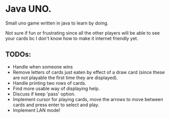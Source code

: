 # Java UNO.

Small uno game written in java to learn by doing.

Not sure if fun or frustrating since all the other players will be able to see your cards bc I don't know how to make it internet friendly yet.

## TODOs:

- Handle when someone wins
- Remove letters of cards just eaten by effect of a draw card (since these are not playable the first time they are displayed).
- Handle printing two rows of cards.
- Find more usable way of displaying help.
- Discuss if keep 'pass' option.
- Implement cursor for playing cards, move the arrows to move between cards and press enter to select and play.
- Implement LAN mode!
